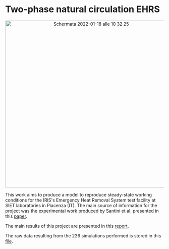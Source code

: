 # Two-phase natural circulation EHRS

<p align='center'>
<img width="529" alt="Schermata 2022-01-18 alle 10 32 25" src="https://user-images.githubusercontent.com/36040421/149909927-8e498e88-0d03-4fb7-b488-1f4301e8743e.png">
</p>

This work aims to produce a model to reproduce steady-state working conditions for the IRIS's Emergency Heat Removal System test facility at SIET laboratories in Piacenza (IT).
The main source of information for the project was the experimental work produced by Santini et al. presented in this [paper](https://github.com/LorenzoMazzocco/INE-Modelling-Projects/files/7887818/EHRS.pdf).

The main results of this project are presented in this [report](https://github.com/LorenzoMazzocco/INE-Modelling-Projects/files/7887825/Project_Work___Introduction_to_Nuclear_Engineering___Passive_Safety_System.6.pdf).

The raw data resulting from the 236 simulations performed is stored in this [file](output_model.mat).
